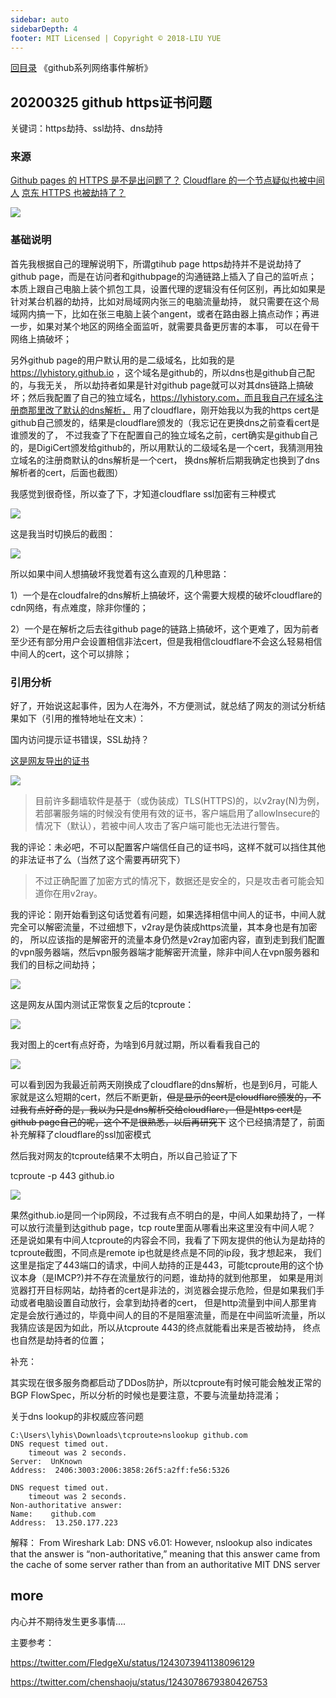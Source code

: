 ```yaml
---
sidebar: auto
sidebarDepth: 4
footer: MIT Licensed | Copyright © 2018-LIU YUE
---
```


[回目录](/docs/software)  《github系列网络事件解析》

## 20200325 github https证书问题

关键词：https劫持、ssl劫持、dns劫持

### 来源
[Github pages 的 HTTPS 是不是出问题了？](https://www.v2ex.com/t/656367?p=1)
[Cloudflare 的一个节点疑似也被中间人](https://www.v2ex.com/t/656505)
[京东 HTTPS 也被劫持了？](https://www.v2ex.com/t/656444)

![](/docs/docs_image/software/network/network2github01.png)

### 基础说明

首先我根据自己的理解说明下，所谓gtihub page https劫持并不是说劫持了github page，而是在访问者和githubpage的沟通链路上插入了自己的监听点；
本质上跟自己电脑上装个抓包工具，设置代理的逻辑没有任何区别，再比如如果是针对某台机器的劫持，比如对局域网内张三的电脑流量劫持，
就只需要在这个局域网内搞一下，比如在张三电脑上装个angent，或者在路由器上搞点动作；再进一步，如果对某个地区的网络全面监听，就需要具备更厉害的本事，
可以在骨干网络上搞破坏；

另外github page的用户默认用的是二级域名，比如我的是 https://lyhistory.github.io ，这个域名是github的，所以dns也是github自己配的，与我无关，
所以劫持者如果是针对github page就可以对其dns链路上搞破坏；然后我配置了自己的独立域名，https://lyhistory.com，而且我自己在域名注册商那里改了默认的dns解析，
用了cloudflare，刚开始我以为我的https cert是github自己颁发的，结果是cloudflare颁发的（我忘记在更换dns之前查看cert是谁颁发的了，
不过我查了下在配置自己的独立域名之前，cert确实是github自己的，是DigiCert颁发给github的，所以用默认的二级域名是一个cert，我猜测用独立域名的注册商默认的dns解析是一个cert，
换dns解析后期我确定也换到了dns解析者的cert，后面也截图）

我感觉到很奇怪，所以查了下，才知道cloudflare ssl加密有三种模式

![](/docs/docs_image/software/network/network2github07.png)

这是我当时切换后的截图：

![](/docs/docs_image/software/network/network2github08.png)

所以如果中间人想搞破坏我觉着有这么直观的几种思路：

1）一个是在cloudfalre的dns解析上搞破坏，这个需要大规模的破坏cloudflare的cdn网络，有点难度，除非你懂的；

2）一个是在解析之后去往github page的链路上搞破坏，这个更难了，因为前者至少还有部分用户会设置相信非法cert，但是我相信cloudflare不会这么轻易相信中间人的cert，这个可以排除；

### 引用分析

好了，开始说这起事件，因为人在海外，不方便测试，就总结了网友的测试分析结果如下（引用的推特地址在文末）：

国内访问提示证书错误，SSL劫持？

[这是网友导出的证书](https://gist.github.com/chenshaoju/52bb7a12572a752433bd51a4dce79d94)

![](/docs/docs_image/software/network/network2github02.png)


> 目前许多翻墙软件是基于（或伪装成）TLS(HTTPS)的，以v2ray(N)为例，若部署服务端的时候没有使用有效的证书，客户端启用了allowInsecure的情况下（默认），若被中间人攻击了客户端可能也无法进行警告。

我的评论：未必吧，不可以配置客户端信任自己的证书吗，这样不就可以挡住其他的非法证书了么（当然了这个需要再研究下）

> 不过正确配置了加密方式的情况下，数据还是安全的，只是攻击者可能会知道你在用v2ray。 

我的评论：刚开始看到这句话觉着有问题，如果选择相信中间人的证书，中间人就完全可以解密流量，不过细想下，v2ray是伪装成https流量，其本身也是有加密的，
所以应该指的是解密开的流量本身仍然是v2ray加密内容，直到走到我们配置的vpn服务器端，然后vpn服务器端才能解密开流量，除非中间人在vpn服务器和我们的目标之间劫持；

![](/docs/docs_image/software/network/network2github03.png)

这是网友从国内测试正常恢复之后的tcproute：

![](/docs/docs_image/software/network/network2github04.png)

我对图上的cert有点好奇，为啥到6月就过期，所以看看我自己的

![](/docs/docs_image/software/network/network2github05.png)

可以看到因为我最近前两天刚换成了cloudflare的dns解析，也是到6月，可能人家就是这么短期的cert，然后不断更新，~~但是显示的cert是cloudflare颁发的，不过我有点好奇的是，我以为只是dns解析交给cloudflare，
但是https cert是github page自己的呢，这个不是很熟悉，以后再研究下~~ 这个已经搞清楚了，前面补充解释了cloudflare的ssl加密模式

然后我对网友的tcproute结果不太明白，所以自己验证了下

tcproute -p 443 github.io

![](/docs/docs_image/software/network/network2github06.png)

果然github.io是同一个ip网段，不过我有点不明白的是，中间人如果劫持了，一样可以放行流量到达github page，tcp route里面从哪看出来这里没有中间人呢？
还是说如果有中间人tcproute的内容会不同，我看了下网友提供的他认为是劫持的tcproute截图，不同点是remote ip也就是终点是不同的ip段，我才想起来，
我们这里是指定了443端口的请求，中间人劫持的正是443，可能tcproute用的这个协议本身（是IMCP?)并不存在流量放行的问题，谁劫持的就到他那里，
如果是用浏览器打开目标网站，劫持者的cert是非法的，浏览器会提示危险，但是如果我们手动或者电脑设置自动放行，会拿到劫持者的cert，
但是http流量到中间人那里肯定是会放行通过的，毕竟中间人的目的不是阻塞流量，而是在中间监听流量，所以我猜应该是因为如此，所以从tcproute 443的终点就能看出来是否被劫持，
终点也自然是劫持者的位置；

补充：

其实现在很多服务商都启动了DDos防护，所以tcproute有时候可能会触发正常的BGP FlowSpec，所以分析的时候也是要注意，不要与流量劫持混淆；

关于dns lookup的非权威应答问题
```
C:\Users\lyhis\Downloads\tcproute>nslookup github.com
DNS request timed out.
    timeout was 2 seconds.
Server:  UnKnown
Address:  2406:3003:2006:3858:26f5:a2ff:fe56:5326

DNS request timed out.
    timeout was 2 seconds.
Non-authoritative answer:
Name:    github.com
Address:  13.250.177.223
```
解释：
From Wireshark Lab: DNS v6.01: However, nslookup also indicates that the answer is “non-authoritative,” meaning that this answer came from the cache of some server rather than from an authoritative MIT DNS server



## more
内心并不期待发生更多事情....

主要参考：

https://twitter.com/FledgeXu/status/1243073941138096129

https://twitter.com/chenshaoju/status/1243078679380426753